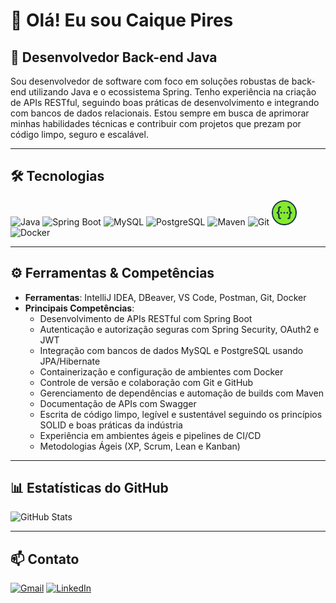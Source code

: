 # 👋 Olá! Eu sou Caique Pires

## 💼 Desenvolvedor Back-end Java

Sou desenvolvedor de software com foco em soluções robustas de back-end utilizando Java e o ecossistema Spring. Tenho experiência na criação de APIs RESTful, seguindo boas práticas de desenvolvimento e integrando com bancos de dados relacionais. Estou sempre em busca de aprimorar minhas habilidades técnicas e contribuir com projetos que prezam por código limpo, seguro e escalável.

---

## 🛠️ Tecnologias

<p align="left">
  <img src="https://cdn.jsdelivr.net/gh/devicons/devicon/icons/java/java-original.svg" width="40" height="40" alt="Java"/>
  <img src="https://cdn.jsdelivr.net/gh/devicons/devicon/icons/spring/spring-original.svg" width="40" height="40" alt="Spring Boot"/>
  <img src="https://cdn.jsdelivr.net/gh/devicons/devicon/icons/mysql/mysql-original.svg" width="40" height="40" alt="MySQL"/>
  <img src="https://cdn.jsdelivr.net/gh/devicons/devicon/icons/postgresql/postgresql-original.svg" width="40" height="40" alt="PostgreSQL"/>
  <img src="https://cdn.jsdelivr.net/gh/devicons/devicon/icons/maven/maven-original.svg" width="40" height="40" alt="Maven"/>
  <img src="https://cdn.jsdelivr.net/gh/devicons/devicon/icons/git/git-original.svg" width="40" height="40" alt="Git"/>
  <img src="https://raw.githubusercontent.com/devicons/devicon/master/icons/swagger/swagger-original.svg" width="40" height="40" alt="Swagger"/>
  <img src="https://cdn.jsdelivr.net/gh/devicons/devicon/icons/docker/docker-original.svg" width="50" height="50" alt="Docker"/>
</p>

---

## ⚙️ Ferramentas & Competências

- **Ferramentas**: IntelliJ IDEA, DBeaver, VS Code, Postman, Git, Docker  
- **Principais Competências**:
  - Desenvolvimento de APIs RESTful com Spring Boot
  - Autenticação e autorização seguras com Spring Security, OAuth2 e JWT
  - Integração com bancos de dados MySQL e PostgreSQL usando JPA/Hibernate
  - Containerização e configuração de ambientes com Docker
  - Controle de versão e colaboração com Git e GitHub
  - Gerenciamento de dependências e automação de builds com Maven
  - Documentação de APIs com Swagger
  - Escrita de código limpo, legível e sustentável seguindo os princípios SOLID e boas práticas da indústria
  - Experiência em ambientes ágeis e pipelines de CI/CD
  - Metodologias Ágeis (XP, Scrum, Lean e Kanban)

---

## 📊 Estatísticas do GitHub

![GitHub Stats](https://github-readme-stats.vercel.app/api?username=caiquepirs&show_icons=true&theme=radical)

---

## 📫 Contato

[![Gmail](https://img.shields.io/badge/Email-Gmail-red?style=flat&logo=gmail)](mailto:pirescaiq@gmail.com)
[![LinkedIn](https://img.shields.io/badge/LinkedIn-LinkedIn-blue?style=flat&logo=linkedin)](https://www.linkedin.com/in/caique-pires-8843aa332)


